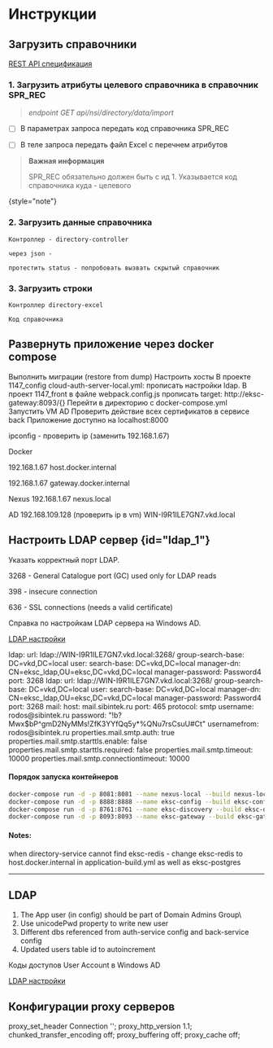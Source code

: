 # Инструкции

## Загрузить справочники

<a href="http://172.30.48.97/api/nsi/docs/swagger-ui/index.html#/" alt="rest api">REST API спецификация</a>

### 1. Загрузить атрибуты целевого справочника в справочник SPR_REC

> *endpoint GET api/nsi/directory/data/import*

- [ ] В параметрах запроса передать код справочника SPR_REC

- [ ] В теле запроса передать файл Excel с перечнем атрибутов

> **Важная информация**
>
> SPR_REC обязательно должен быть с ид 1.
> Указывается код справочника куда - целевого
>
{style="note"}


### 2. **Загрузить данные справочника**

    Контроллер - directory-controller

    через json - 

    протестить status - попробовать вызвать скрытый справочник

### 3. **Загрузить строки**

    Контроллер directory-excel

    Код справочника

## Развернуть приложение через docker compose

<procedure title="Процедура" id="процедура" collapsible="true" default-state="collapsed">
<step>Выполнить миграции (restore from dump)</step>
<step>Настроить хосты
</step>
<step>В проекте 1147_config cloud-auth-server-local.yml: прописать настройки ldap.
</step>
<step>В проект 1147_front в файле webpack.config.js прописать target: http://eksc-gateway:8093/{}</step>
<step>Перейти в директорию с docker-compose.yml</step>
<step>Запустить VM AD</step>
<step>Проверить действие всех сертификатов в сервисе back</step>
<step>Приложение доступно на localhost:8000</step>
</procedure>

<tldr>
   <p>ipconfig - проверить ip (заменить 192.168.1.67)</p>
   <p>Docker</p>
   <p>192.168.1.67 host.docker.internal</p>
   <p>192.168.1.67 gateway.docker.internal</p>
   <p>Nexus 192.168.1.67 nexus.local</p>
   <p>AD 192.168.109.128 (проверить ip в vm) WIN-I9R1ILE7GN7.vkd.local</p>
</tldr>

## Настроить LDAP сервер {id="ldap_1"}

<note>
    <p>Указать корректный порт LDAP.</p>
    <p> 3268 - General Catalogue port (GC) used only for LDAP reads</p>
    <p> 398 - insecure connection</p>
    <p> 636 - SSL connections (needs a valid certificate)</p>    
</note>

<tip>
    <p>
        Справка по настройкам LDAP сервера на Windows AD.         
    </p>
   <p>
    <a href="https://learn.microsoft.com/en-us/answers/questions/756667/https://learn.microsoft.com/en-us/answers/questions/756667/access-denied-and-active-directory-operation-faile" alt="LDAP settings">LDAP настройки</a>
   </p>
</tip>

<tabs>
<tab title="Настройка сервиса auth">
<code-block lang="yaml" collapsed-title="cloud-auth-server-local.yml" collapsible="true" default-state="collapsed">
   ldap:
      url: ldap://WIN-I9R1ILE7GN7.vkd.local:3268/
      group-search-base: DC=vkd,DC=local
      user:
      search-base: DC=vkd,DC=local
      manager-dn: CN=eksc_ldap,OU=eksc,DC=vkd,DC=local
      manager-password: Password4
      port: 3268
</code-block>
</tab>
<tab title="Настройка сервиса back">
<code-block lang="yaml" collapsed-title="docs-service-local.yml" collapsible="true" default-state="collapsed">
   ldap:
      url: ldap://WIN-I9R1ILE7GN7.vkd.local:3268/
      group-search-base: DC=vkd,DC=local
      user:
      search-base: DC=vkd,DC=local
      manager-dn: CN=eksc_ldap,OU=eksc,DC=vkd,DC=local
      manager-password: Password4
      port: 3268
</code-block>
</tab>
<tab title="Настройка сервиса mail">
<code-block lang="yaml" collapsed-title="mail-service-local.yml" collapsible="true" default-state="collapsed">
  mail:
     host: mail.sibintek.ru
     port: 465
     protocol: smtp
     username: rodos@sibintek.ru
     password: "!b?Mwx$bP^gmD2NyMMs!ZfK3YYfQq5y*%QNu7rsCsuU#Ct"
     usernamefrom: rodos@sibintek.ru
     properties.mail.smtp.auth: true
     properties.mail.smtp.starttls.enable: false
     properties.mail.smtp.starttls.required: false
     properties.mail.smtp.timeout: 10000
     properties.mail.smtp.connectiontimeout: 10000
</code-block>
</tab>
</tabs>

#### Порядок запуска контейнеров
```Bash 
docker-compose run -d -p 8081:8081 --name nexus-local --build nexus-local
docker-compose run -d -p 8888:8888 --name eksc-config --build eksc-config
docker-compose run -d -p 8761:8761 --name eksc-discovery --build eksc-discovery
docker-compose run -d -p 8093:8093 --name eksc-gateway --build eksc-gateway
```

#### Notes:
when directory-service cannot find eksc-redis - change eksc-redis to host.docker.internal in application-build.yml
as well as eksc-postgres

---
## LDAP

1. The App user (in config) should be part of Domain Admins Group\
2. Use unicodePwd property to write new user
3. Different dbs referenced from auth-service config and back-service config
4. Updated users table id to autoincrement

<tip>
    <p>
        Коды доступов User Account в Windows AD         
    </p>
   <p>
    <a href="https://winitpro.ru/index.php/2018/05/14/convertaciya-atributa-useraccountcontrol-v-ad" alt="LDAP settings">LDAP настройки</a>
   </p>
</tip>



## Конфигурации proxy серверов

<tabs>
<tab title="Конфигурация для сервиса event sourcing (sse)">
<code-block lang="nginx" collapsible="true" default-state="collapsed">
proxy_set_header Connection '';
proxy_http_version 1.1;
chunked_transfer_encoding off; 
proxy_buffering off;
proxy_cache off;
</code-block>
</tab>
</tabs>

